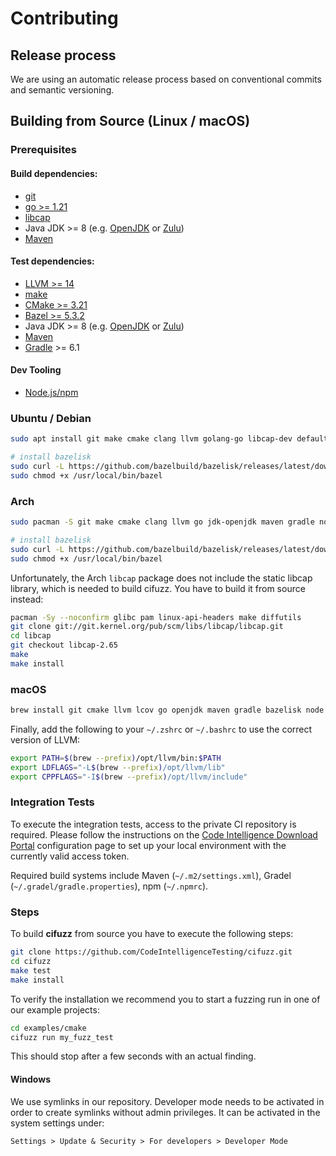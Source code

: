 # Contributing

## Release process

We are using an automatic release process based on conventional commits
and semantic versioning.

## Building from Source (Linux / macOS)

### Prerequisites

#### Build dependencies:

- [git](https://git-scm.com/)
- [go >= 1.21](https://go.dev/doc/install)
- [libcap](https://man7.org/linux/man-pages/man3/libcap.3.html)
- Java JDK >= 8 (e.g. [OpenJDK](https://openjdk.java.net/install/) or
  [Zulu](https://www.azul.com/downloads/zulu-community/))
- [Maven](https://maven.apache.org/install.html)

#### Test dependencies:

- [LLVM >= 14](https://clang.llvm.org/get_started.html)
- [make](https://www.gnu.org/software/make/)
- [CMake >= 3.21](https://cmake.org/)
- [Bazel >= 5.3.2](https://bazel.build/install)
- Java JDK >= 8 (e.g. [OpenJDK](https://openjdk.java.net/install/) or
  [Zulu](https://www.azul.com/downloads/zulu-community/))
- [Maven](https://maven.apache.org/install.html)
- [Gradle](https://gradle.org/install/) >= 6.1

#### Dev Tooling

- [Node.js/npm](https://nodejs.org/)

### Ubuntu / Debian

<!-- when changing this, please make sure it is in sync with the E2E pipeline -->

```bash
sudo apt install git make cmake clang llvm golang-go libcap-dev default-jdk maven gradle nodejs

# install bazelisk
sudo curl -L https://github.com/bazelbuild/bazelisk/releases/latest/download/bazelisk-linux-amd64 -o /usr/local/bin/bazel
sudo chmod +x /usr/local/bin/bazel
```

### Arch

<!-- when changing this, please make sure it is in sync with the E2E pipeline -->

```bash
sudo pacman -S git make cmake clang llvm go jdk-openjdk maven gradle nodejs npm

# install bazelisk
sudo curl -L https://github.com/bazelbuild/bazelisk/releases/latest/download/bazelisk-linux-amd64 -o /usr/local/bin/bazel
sudo chmod +x /usr/local/bin/bazel
```

Unfortunately, the Arch `libcap` package does not include the static
libcap library, which is needed to build cifuzz. You have to build it from
source instead:

```bash
pacman -Sy --noconfirm glibc pam linux-api-headers make diffutils
git clone git://git.kernel.org/pub/scm/libs/libcap/libcap.git
cd libcap
git checkout libcap-2.65
make
make install
```

### macOS

<!-- when changing this, please make sure it is in sync with the E2E pipeline -->

```bash
brew install git cmake llvm lcov go openjdk maven gradle bazelisk node
```

Finally, add the following to your `~/.zshrc` or `~/.bashrc` to use the correct version of
LLVM:

```bash
export PATH=$(brew --prefix)/opt/llvm/bin:$PATH
export LDFLAGS="-L$(brew --prefix)/opt/llvm/lib"
export CPPFLAGS="-I$(brew --prefix)/opt/llvm/include"
```

### Integration Tests

To execute the integration tests, access to the private CI repository is
required. Please follow the instructions on the [Code Intelligence Download
Portal](https://downloads.code-intelligence.com/client/code-intelligence)
configuration page to set up your local environment with the currently
valid access token.

Required build systems include Maven (`~/.m2/settings.xml`),
Gradel (`~/.gradel/gradle.properties`), npm (`~/.npmrc`).

### Steps

To build **cifuzz** from source you have to execute the following steps:

```bash
git clone https://github.com/CodeIntelligenceTesting/cifuzz.git
cd cifuzz
make test
make install
```

To verify the installation we recommend you to start a fuzzing run
in one of our example projects:

```bash
cd examples/cmake
cifuzz run my_fuzz_test
```

This should stop after a few seconds with an actual finding.

#### Windows

We use symlinks in our repository. Developer mode needs to be
activated in order to create symlinks without admin privileges.
It can be activated in the system settings under:

```
Settings > Update & Security > For developers > Developer Mode
```
